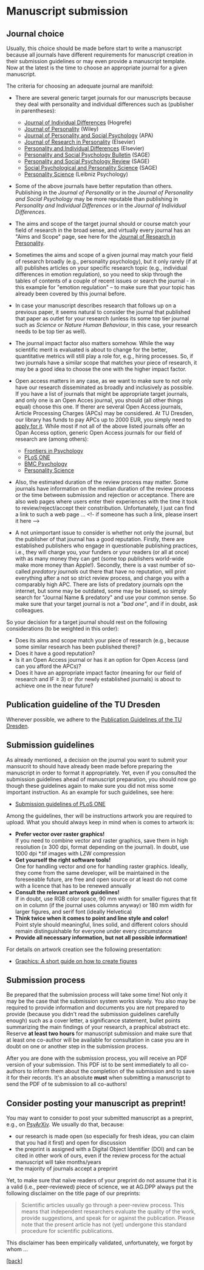 # Manuscript submission

## Journal choice

Usually, this choice should be made before start to write a manuscript because all journals have different requirements for manuscript creation in their submission guidelines or may even provide a manuscript template.
Now at the latest is the time to choose an appropriate journal for a given manuscript. 

The criteria for choosing an adequate journal are manifold:

- There are several generic target journals for our manuscripts because they deal with personality and individual differences such as (publisher in parentheses):
  - [Journal of Individual Differences](https://www.hogrefe.com/us/journal/journal-of-individual-differences) (Hogrefe)
  - [Journal of Personality](https://onlinelibrary.wiley.com/journal/14676494) (Wiley)
  - [Journal of Personality and Social Psychology](https://www.apa.org/pubs/journals/psp) (APA)
  - [Journal of Research in Personality](https://www.journals.elsevier.com/journal-of-research-in-personality) (Elsevier)
  - [Personality and Individual Differences](https://www.journals.elsevier.com/personality-and-individual-differences) (Elsevier)
  - [Personality and Social Psychology Bulletin](https://journals.sagepub.com/home/psp) (SAGE)
  - [Personality and Social Psychology Review](https://journals.sagepub.com/home/psr) (SAGE)
  - [Social Psychological and Personality Science](https://journals.sagepub.com/home/spp) (SAGE)
  - [Personality Science](https://ps.psychopen.eu/index.php/ps/index) (Leibniz Psychology)

- Some of the above journals have better reputation than others. Publishing in the *Journal of Personality* or in the *Journal of Personality and Social Psychology* may be more reputable than publishing in *Personality and Individual Differences* or in the *Journal of Individual Differences*.
- The aims and scope of the target journal should or course match your field of research in the broad sense, and virtually every journal has an "Aims and Scope" page, see here for the [Journal of Research in Personality](https://www.sciencedirect.com/journal/journal-of-research-in-personality/about/aims-and-scope).
- Sometimes the aims and scope of a given journal may match your field of research broadly (e.g., personality psychology), but it only rarely (if at all) publishes articles on your specific research topic (e.g., individual differences in emotion regulation), so you need to skip through the tables of contents of a couple of recent issues or search the journal - in this example for "emotion regulation" – to make sure that your topic has already been covered by this journal before.
- In case your manuscript describes research that follows up on a previous paper, it seems natural to consider the journal that published that paper as outlet for your research (unless its some top tier journal such as *Science* or *Nature Human Behaviour*, in this case, your research needs to be top tier as well).
- The journal impact factor also matters somehow. While the way scientific merit is evaluated is about to change for the better, quantitative metrics will still play a role for, e.g., hiring processes. So, if two journals have a similar scope that matches your piece of research, it may be a good idea to choose the one with the higher impact factor.
- Open access matters in any case, as we want to make sure to not only have our research disseminated as broadly and inclusively as possible. If you have a list of journals that might be appropriate target journals, and only one is an Open Acces journal, you should (all other things equal) choose this one. If therer are several Open Access journals, Article Processing Charges (APCs) may be considered. At TU Dresden, our library has funds to pay APCs up to 2000 EUR, you simply need to [apply for it](https://www.slub-dresden.de/veroeffentlichen/open-access-finanzieren). While most if not all of the above listed journals offer an Opan Access option, generic Open Access journals for our field of research are (among others):
  - [Frontiers in Psychology](https://www.frontiersin.org/journals/psychology)
  - [PLoS ONE](https://journals.plos.org/plosone/)
  - [BMC Psychology](https://bmcpsychology.biomedcentral.com)
  - [Personality Science](https://ps.psychopen.eu/index.php/ps/index)<br>
  

- Also, the estimated duration of the review process may matter. Some journals have information on the median duration of the review process or the time between submission and rejection or acceptance. There are also web pages where users enter their experiences with the time it took to review/reject/accept their constribution. Unfortunately, I just can find a link to such a web page ... <!- if someone has such a link, please insert it here -->  
- A not unimportant issue to consider is whether not only the journal, but the publisher of that journal has a good reputation. Firstly, there are established publishers who engage in questionable publishing practices, i.e., they will charge you, your funders or your readers (or all at once) with as many money they can get (some top publishers world-wide make more money than Apple!). Secondly, there is a vast number of so-called *predatory journals* out there that have no reputation, will print everything after a not so strict review process, and charge you with a comparably high APC. There are lists of predatory journals opn the internet, but some may be outdated, some may be biased, so simply search for "Journal Name & predatory" and use your common sense. So make sure that your target journal is not a *"bad one"*, and if in doubt, ask colleagues.

So your decision for a target journal should rest on the following considerations (to be weighted in this order):

- Does its aims and scope match your piece of research (e.g., because some similar research has been published there)?
- Does it have a good reputation?
- Is it an Open Access journal or has it an option for Open Access (and can you afford the APCs)?
- Does it have an appropriate impact factor (meaning for our field of research and IF &ge; 3) or (for newly established journals) is about to achieve one in the near future?  


## Publication guideline of the TU Dresden

Whenever possible, we adhere to the [Publication Guidelines of the TU Dresden](https://tu-dresden.de/forschung-transfer/forschungsinformationen/publikationsrichtlinien).

## Submission guidelines

As already mentioned, a decision on the journal you want to submit your mansucrit to should have already been made before preparing the manuscript in order to format it appropriately. Yet, even if you consulted the submission guidelines ahead of manuscript preparation, you should now go though these guidelines again to make sure you did not miss some important instruction. As an example for such guidelines, see here:

- [Submission guidelines of PLoS ONE](https://journals.plos.org/plosone/s/submission-guidelines)

Among the guidelines, ther will be instructions artwork you are required to upload. What you should always keep in mind when is comes to artwork is:
- **Prefer vector over raster graphics!**<br>
If you need to combine vector and raster graphics, save them in high resolution (≥ 300 dpi, format depending on the journal). In doubt, use 1000 dpi *.tif images with LZW compression
- **Get yourself the right software tools!**<br>
One for handling vector and one for handling raster graphics. Ideally, they come from the same developer, will be maintained in the foreseeable future, are free and open source or at least do not come with a licence that has to be renewed annually
- **Consult the relevant artwork guidelines!**<br>
If in doubt, use RGB color space, 90 mm width for smaller figures that fit on in column (if the journal uses columns anyway) or 180 mm width for larger figures, and serif font (ideally Helvetica)
- **Think twice when it comes to point and line style and color!**<br>
Point style should meaningful, lines solid, and different colors should remain distinguishable for everyone under every circumstance
- **Provide all necessary information, but not all possible information!**

For details on artwork creation see the following presentation:

- [Graphics: A short guide on how to create figures](https://github.com/alex-strobel/DPP-LabManual/blob/main/Research/Administration/Workflow_research_projects/Resources/Graphics/DPP_LM_Graphics.pdf)

## Submission process

Be prepared that the submission process will take some time! Not only it may be the case that the submission system works slowly. You also may be required to provide information and documents you are not prepared to provide (because you didn't read the submission guidelines carefully enough) such as a cover letter, a significance statement, bullet points summarizing the main findings of your research, a praphical abstract etc. Reserve **at least two hours** for manuscript submission and make sure that at least one co-author will be available for consultation in case you are in doubt on one or another step in the submission process.

After you are done with the submission process, you will receive an PDF version of your submission. This PDF ist to be sent immediately to all co-authors to inform them about the completion of the submission and to save it for their records. It's an absolute **must** when submitting a manuscript to send the PDF of te submission to all co-authors!  
## Consider posting your manuscript as preprint!

You may want to consider to post your submitted manuscript as a preprint, e.g., on [PsyArXiv](https://psyarxiv.com). We usually do that, because:

- our research is made open (so especially for fresh ideas, you can claim that you had it first) and open for discussion
- the preprint is assigned with a Digital Object Identifier (DOI) and can be cited in other work of ours, even if the review process for the actual manuscript will take months/years 
- the majority of journals accept a preprint

Yet, to make sure that naïve readers of your preprint do not assume that it is a valid (i.e., peer-reviewed) piece of science, we at AG.DPP always put the following disclaimer on the title page of our preprints:

> Scientific articles usually go through a peer-review process. This means that independent researchers evaluate the quality of the work, provide suggestions, and speak for or against the publication. Please note that the present article has not (yet) undergone this standard procedure for scientific publications.

This disclaimer has been empirically validated, unfortunately, we forgot by whom ... <!-- if someone knows, please add ref. -->

[[back](00_How_to_organize_a_research_project.md#organization-of-this-manual)]
